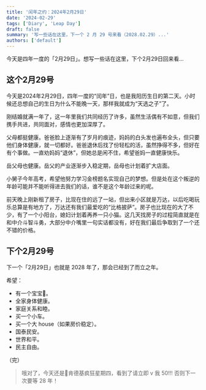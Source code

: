 ```yaml
---
title: '闰年之约：2024年2月29日'
date: '2024-02-29'
tags: ['Diary', 'Leap Day']
draft: false
summary: '写一些话在这里，下一个 2 月 29 号来看（2028.02.29）...'
authors: ['default']
---
```


今天是四年一度的「2月29日」。想写一些话在这里，下个2月29日回来看...

## 这个2月29号

今天是2024年2月29日，四年一度的“闰年”日，也是我阳历生日的第二天。小时候还总想自己的生日为什么不能晚一天，那样我就成为“天选之子”了。

刚结婚就满一年了，这一年里我们共同经历了许多，虽然生活偶有不如意，但我们携手共进，共同面对，感情也更加深厚了。

父母都挺健康。爸爸脸上逐渐有了岁月的痕迹，妈妈的白头发也遍布全头，但只要他们身体健康，就一切都好。爸爸退休后找了份轻松的活，虽然挣得不多，但好在有个事做。一直劝妈妈“退休”，但她总是闲不住，希望爸妈一直健康快乐。

岳父母也健康。岳父的产业逐渐步入稳定期，岳母也计划着扩大店面。

小舅子今年高考，希望他努力学习金榜题名实现自己的梦想。但是处在这个叛逆的年龄可能并不能听得进去我们的话，谁不是这个年龄过来的呢。

前天晚上刚新租了房子，比现在住的远了一站，但出来小区就是万达，以后吃喝玩乐总算是有地方了，万达还有我们最爱吃的“比格披萨”。房子也比现在的大了不少，有了一个小阳台，媳妇计划着再养一只小猫。这几天找房子的过程简直就是在和中介斗智斗勇，大部分中介嘴里一句实话都没有，好在我们最后争取到了一个还不错的价格。

## 下个2月29号

下一个「2月29日」也就是 2028 年了，那会已经到了而立之年。

希望：

- 有一个宝宝👶。
- 全家身体健康。
- 家庭关系和睦。
- 买一个小车。
- 买一个大 house（如果房价稳定）。
- 国泰民安。
- 世界和平。
- 民主自由。

（完）

> 哦对了，今天还是🍟肯德基疯狂星期四，看到了请立即 v 我 50!!! 否则下一次要等 28 年！